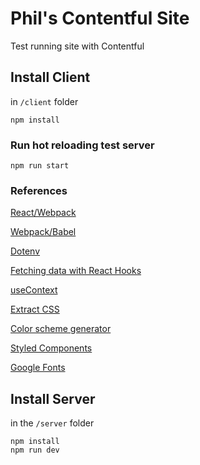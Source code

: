 # Phil's Contentful Site
Test running site with Contentful

## Install Client
in `/client` folder

```
npm install
```

### Run hot reloading test server

```
npm run start
```

### References

[React/Webpack](https://www.freecodecamp.org/news/part-1-react-app-from-scratch-using-webpack-4-562b1d231e75/)

[Webpack/Babel](https://medium.com/@jeffrey.allen.lewis/the-ultimate-2018-webpack-4-and-babel-setup-guide-npm-yarn-dependencies-compared-entry-points-866b577da6a)

[Dotenv](https://www.npmjs.com/package/dotenv-webpack)

[Fetching data with React Hooks](https://www.robinwieruch.de/react-hooks-fetch-data/)

[useContext](https://upmostly.com/tutorials/how-to-use-the-usecontext-hook-in-react)

[Extract CSS](https://quantizd.com/webpack-4-extract-css-with-mini-css-extract-plugin/)

[Color scheme generator](https://coolors.co/e56399-e5d4ce-de6e4b-7fd1b9-7a6563)

[Styled Components](https://www.styled-components.com/docs/)

[Google Fonts](https://fonts.google.com/)

## Install Server
in the `/server` folder

```
npm install
npm run dev
```
